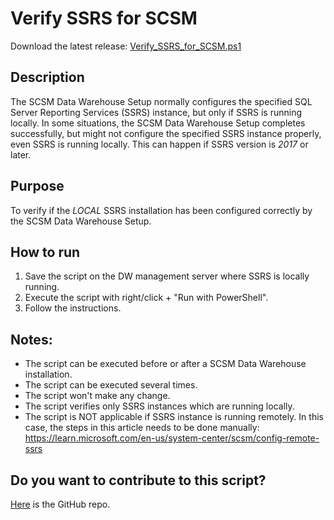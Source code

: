 # Verify SSRS for SCSM
Download the latest release: [Verify_SSRS_for_SCSM.ps1](https://github.com/microsoft/CSS-SystemCenter-ServiceManager/releases/latest/download/Verify_SSRS_for_SCSM.ps1)   

## Description
The SCSM Data Warehouse Setup normally configures the specified SQL Server Reporting Services (SSRS) instance, but only if SSRS is running locally. In some situations, the SCSM Data Warehouse Setup completes successfully, but might not configure the specified SSRS instance properly, even SSRS is running locally. This can happen if SSRS version is *2017* or later.

## Purpose
To verify if the *LOCAL* SSRS installation has been configured correctly by the SCSM Data Warehouse Setup. 

## How to run
1. Save the script on the DW management server where SSRS is locally running.
1. Execute the script with right/click + "Run with PowerShell".
1. Follow the instructions.    

## Notes:
- The script can be executed before or after a SCSM Data Warehouse installation.
- The script can be executed several times. 
- The script won't make any change.
- The script verifies only SSRS instances which are running locally.
- The script is NOT applicable if SSRS instance is running remotely. In this case, the steps in this article needs to be done manually: https://learn.microsoft.com/en-us/system-center/scsm/config-remote-ssrs

## Do you want to contribute to this script?
[Here](https://github.com/khusmeno-MS/CSS-SystemCenter-ServiceManager/tree/main/Verify_SSRS_for_SCSM) is the GitHub repo.
